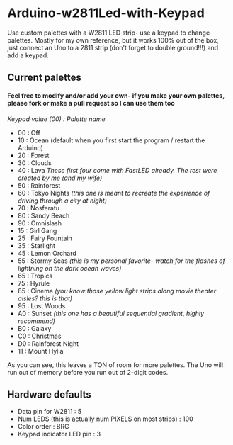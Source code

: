 # Arduino-w2811Led-with-Keypad
Use custom palettes with a W2811 LED strip- use a keypad to change palettes. Mostly for my own reference, but it works 100% out of the box, just connect an Uno to a 2811 strip (don't forget to double ground!!!) and add a keypad. 

## Current palettes 
#### Feel free to modify and/or add your own- if you make your own palettes, please fork or make a pull request so I can use them too
*Keypad value (00) : Palette name*
* 00 : Off
* 10 : Ocean (default when you first start the program / restart the Arduino)
* 20 : Forest
* 30 : Clouds
* 40 : Lava
*These first four come with FastLED already. The rest were created by me (and my wife)*
* 50 : Rainforest
* 60 : Tokyo Nights *(this one is meant to recreate the experience of driving through a city at night)*
* 70 : Nosferatu
* 80 : Sandy Beach
* 90 : Omnislash
* 15 : Girl Gang
* 25 : Fairy Fountain
* 35 : Starlight
* 45 : Lemon Orchard
* 55 : Stormy Seas *(this is my personal favorite- watch for the flashes of lightning on the dark ocean waves)*
* 65 : Tropics
* 75 : Hyrule
* 85 : Cinema *(you know those yellow light strips along movie theater aisles? this is that)*
* 95 : Lost Woods
* A0 : Sunset *(this one has a beautiful sequential gradient, highly recommend)*
* B0 : Galaxy
* C0 : Christmas
* D0 : Rainforest Night
* 11 : Mount Hylia

As you can see, this leaves a TON of room for more palettes. The Uno will run out of memory before you run out of 2-digit codes. 

## Hardware defaults
* Data pin for W2811 : 5
* Num LEDS (this is actually num PIXELS on most strips) : 100
* Color order : BRG
* Keypad indicator LED pin : 3

